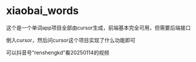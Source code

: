 # xiaobai_words
这个是一个单词app项目全部由cursor生成，前端基本完全可用，但需要后端接口

倒入cursor，然后问cursor这个项目实现了什么功能即可

可以抖音号“renshengkd”看20250114的视频
